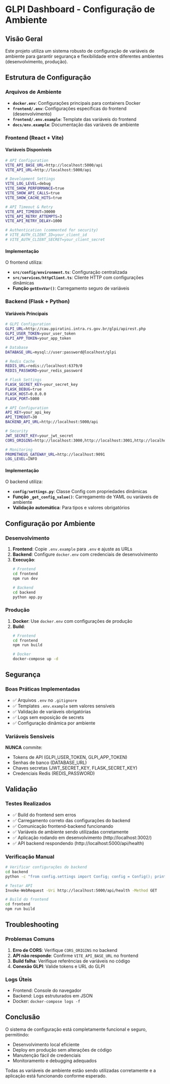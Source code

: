 # GLPI Dashboard - Configuração de Ambiente

## Visão Geral

Este projeto utiliza um sistema robusto de configuração de variáveis de ambiente para garantir segurança e flexibilidade entre diferentes ambientes (desenvolvimento, produção).

## Estrutura de Configuração

### Arquivos de Ambiente

- **`docker.env`**: Configurações principais para containers Docker
- **`frontend/.env`**: Configurações específicas do frontend (desenvolvimento)
- **`frontend/.env.example`**: Template das variáveis do frontend
- **`docs/env.example`**: Documentação das variáveis de ambiente

### Frontend (React + Vite)

#### Variáveis Disponíveis

```bash
# API Configuration
VITE_API_BASE_URL=http://localhost:5000/api
VITE_API_URL=http://localhost:5000/api

# Development Settings
VITE_LOG_LEVEL=debug
VITE_SHOW_PERFORMANCE=true
VITE_SHOW_API_CALLS=true
VITE_SHOW_CACHE_HITS=true

# API Timeout & Retry
VITE_API_TIMEOUT=30000
VITE_API_RETRY_ATTEMPTS=3
VITE_API_RETRY_DELAY=1000

# Authentication (commented for security)
# VITE_AUTH_CLIENT_ID=your_client_id
# VITE_AUTH_CLIENT_SECRET=your_client_secret
```

#### Implementação

O frontend utiliza:
- **`src/config/environment.ts`**: Configuração centralizada
- **`src/services/httpClient.ts`**: Cliente HTTP com configurações dinâmicas
- **Função `getEnvVar()`**: Carregamento seguro de variáveis

### Backend (Flask + Python)

#### Variáveis Principais

```bash
# GLPI Configuration
GLPI_URL=http://cau.ppiratini.intra.rs.gov.br/glpi/apirest.php
GLPI_USER_TOKEN=your_user_token
GLPI_APP_TOKEN=your_app_token

# Database
DATABASE_URL=mysql://user:password@localhost/glpi

# Redis Cache
REDIS_URL=redis://localhost:6379/0
REDIS_PASSWORD=your_redis_password

# Flask Settings
FLASK_SECRET_KEY=your_secret_key
FLASK_DEBUG=true
FLASK_HOST=0.0.0.0
FLASK_PORT=5000

# API Configuration
API_KEY=your_api_key
API_TIMEOUT=30
BACKEND_API_URL=http://localhost:5000/api

# Security
JWT_SECRET_KEY=your_jwt_secret
CORS_ORIGINS=http://localhost:3000,http://localhost:3001,http://localhost:3002

# Monitoring
PROMETHEUS_GATEWAY_URL=http://localhost:9091
LOG_LEVEL=INFO
```

#### Implementação

O backend utiliza:
- **`config/settings.py`**: Classe Config com propriedades dinâmicas
- **Função `_get_config_value()`**: Carregamento de YAML ou variáveis de ambiente
- **Validação automática**: Para tipos e valores obrigatórios

## Configuração por Ambiente

### Desenvolvimento

1. **Frontend**: Copie `.env.example` para `.env` e ajuste as URLs
2. **Backend**: Configure `docker.env` com credenciais de desenvolvimento
3. **Execução**:
   ```bash
   # Frontend
   cd frontend
   npm run dev

   # Backend
   cd backend
   python app.py
   ```

### Produção

1. **Docker**: Use `docker.env` com configurações de produção
2. **Build**:
   ```bash
   # Frontend
   cd frontend
   npm run build

   # Docker
   docker-compose up -d
   ```

## Segurança

### Boas Práticas Implementadas

- ✅ Arquivos `.env` no `.gitignore`
- ✅ Templates `.env.example` sem valores sensíveis
- ✅ Validação de variáveis obrigatórias
- ✅ Logs sem exposição de secrets
- ✅ Configuração dinâmica por ambiente

### Variáveis Sensíveis

**NUNCA** commite:
- Tokens de API (GLPI_USER_TOKEN, GLPI_APP_TOKEN)
- Senhas de banco (DATABASE_URL)
- Chaves secretas (JWT_SECRET_KEY, FLASK_SECRET_KEY)
- Credenciais Redis (REDIS_PASSWORD)

## Validação

### Testes Realizados

- ✅ Build do frontend sem erros
- ✅ Carregamento correto das configurações do backend
- ✅ Comunicação frontend-backend funcionando
- ✅ Variáveis de ambiente sendo utilizadas corretamente
- ✅ Aplicação rodando em desenvolvimento (http://localhost:3002/)
- ✅ API backend respondendo (http://localhost:5000/api/health)

### Verificação Manual

```bash
# Verificar configurações do backend
cd backend
python -c "from config.settings import Config; config = Config(); print(f'GLPI_URL: {config.GLPI_URL}'); print(f'DEBUG: {config.DEBUG}')"

# Testar API
Invoke-WebRequest -Uri http://localhost:5000/api/health -Method GET

# Build do frontend
cd frontend
npm run build
```

## Troubleshooting

### Problemas Comuns

1. **Erro de CORS**: Verifique `CORS_ORIGINS` no backend
2. **API não responde**: Confirme `VITE_API_BASE_URL` no frontend
3. **Build falha**: Verifique referências de variáveis no código
4. **Conexão GLPI**: Valide tokens e URL do GLPI

### Logs Úteis

- Frontend: Console do navegador
- Backend: Logs estruturados em JSON
- Docker: `docker-compose logs -f`

## Conclusão

O sistema de configuração está completamente funcional e seguro, permitindo:
- Desenvolvimento local eficiente
- Deploy em produção sem alterações de código
- Manutenção fácil de credenciais
- Monitoramento e debugging adequados

Todas as variáveis de ambiente estão sendo utilizadas corretamente e a aplicação está funcionando conforme esperado.
